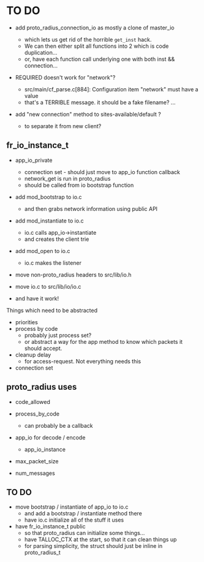 # TO DO

* add proto_radius_connection_io as mostly a clone of master_io
  * which lets us get rid of the horrible `get_inst` hack.
  * We can then either split all functions into 2 which is code duplication...
  * or, have each function call underlying one with both inst && connection...

* REQUIRED doesn't work for "network"?
  * src/main/cf_parse.c[884]: Configuration item "network" must have a value
  * that's a TERRIBLE message.  it should be a fake filename?  <internal>...

* add "new connection" method to sites-available/default ?
  * to separate it from new client?

## fr_io_instance_t

* app_io_private
  * connection set - should just move to app_io function callback
  * network_get is run in proto_radius
  * should be called from io bootstrap function

* add mod_bootstrap to io.c
  * and then grabs network information using public API
* add mod_instantiate to io.c
  * io.c calls app_io->instantiate
  * and creates the client trie
* add mod_open to io.c
  * io.c makes the listener
* move non-proto_radius headers to src/lib/io.h
* move io.c to src/lib/io/io.c
* and have it work!

Things which need to be abstracted

* priorities
* process by code
  * probably just process set?
  * or abstract a way for the app method to know which packets it should accept.
* cleanup delay
  * for access-request.  Not everything needs this
* connection set

## proto_radius uses

* code_allowed
* process_by_code
  * can probably be a callback

* app_io for decode / encode
  * app_io_instance

* max_packet_size
* num_messages

## TO DO

* move bootstrap / instantiate of app_io to io.c
  * and add a bootstrap / instantiate method there
  * have io.c initialize all of the stuff it uses
* have fr_io_instance_t public
  * so that proto_radius can initialize some things...
  * have TALLOC_CTX at the start, so that it can clean things up
  * for parsing simplicity, the struct should just be inline in proto_radius_t

